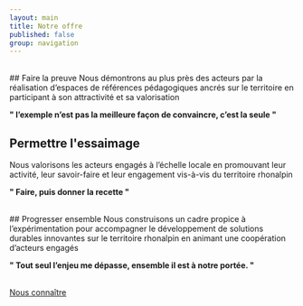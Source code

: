 ```yaml
---
layout: main
title: Notre offre
published: false
group: navigation
---
```

<br>
## Faire la preuve
Nous démontrons au plus près des acteurs par la réalisation d’espaces de références pédagogiques ancrés sur le territoire en participant à son attractivité et sa valorisation 

**" l’exemple n’est pas la meilleure façon de convaincre, c’est la seule "**
<br>
## Permettre l'essaimage
Nous valorisons les acteurs engagés à l’échelle locale en promouvant leur activité, leur savoir-faire et leur engagement vis-à-vis du territoire rhonalpin

**" Faire, puis donner la recette "**

<br>
## Progresser ensemble
Nous construisons un cadre propice à l’expérimentation pour accompagner le développement de solutions durables innovantes sur le territoire rhonalpin en animant une coopération d’acteurs engagés

**" Tout seul l’enjeu me dépasse, ensemble il est à notre portée. "**

<p class="center">
</p>
<br>
  <a href="01-nous-sommes.html" class="button">Nous connaître</a>
  

</div>
</section>




